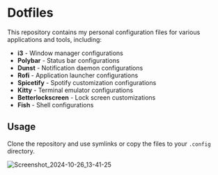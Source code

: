 # Dotfiles

This repository contains my personal configuration files for various applications and tools, including:

- **i3** - Window manager configurations
- **Polybar** - Status bar configurations
- **Dunst** - Notification daemon configurations
- **Rofi** - Application launcher configurations
- **Spicetify** - Spotify customization configurations
- **Kitty** - Terminal emulator configurations
- **Betterlockscreen** - Lock screen customizations
- **Fish** - Shell configurations

## Usage

Clone the repository and use symlinks or copy the files to your `.config` directory.

![Screenshot_2024-10-26_13-41-25](https://github.com/user-attachments/assets/88f360f3-5b7d-4013-9a9c-4e44877ae841)
